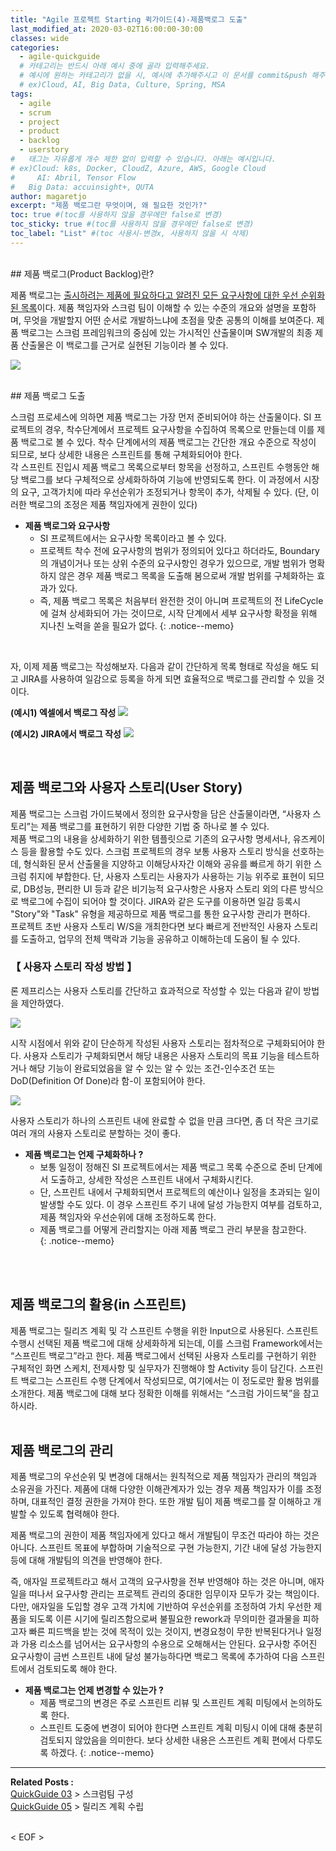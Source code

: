 ```yaml
---
title: "Agile 프로젝트 Starting 퀵가이드(4)-제품백로그 도출"
last_modified_at: 2020-03-02T16:00:00-30:00
classes: wide
categories:
  - agile-quickguide
  # 카테고리는 반드시 아래 예시 중에 골라 입력해주세요.
  # 예시에 원하는 카테고리가 없을 시, 예시에 추가해주시고 이 문서를 commit&push 해주세요.
  # ex)Cloud, AI, Big Data, Culture, Spring, MSA
tags:
  - agile
  - scrum
  - project
  - product
  - backlog
  - userstory
#	태그는 자유롭게 개수 제한 없이 입력할 수 있습니다. 아래는 예시입니다.
# ex)Cloud: k8s, Docker, CloudZ, Azure, AWS, Google Cloud
#	  AI: Abril, Tensor Flow
#   Big Data: accuinsight+, QUTA
author: magaretjo
excerpt: "제품 백로그란 무엇이며, 왜 필요한 것인가?"
toc: true #(toc를 사용하지 않을 경우에만 false로 변경)
toc_sticky: true #(toc를 사용하지 않을 경우에만 false로 변경)
toc_label: "List" #(toc 사용시-변경x, 사용하지 않을 시 삭제)
---
```

<br>
## <span class="mg_title_1">제품 백로그(Product Backlog)란?

  
제품 백로그는 <u>출시하려는 제품에 필요하다고 알려진 모든 요구사항에 대한 우선 순위화된 목록</u>이다. 제품 책임자와 스크럼 팀이 이해할 수 있는 수준의 개요와 설명을 포함하며, 무엇을 개발할지 어떤 순서로 개발하느냐에 초점을 맞춘 공통의 이해를 보여준다.
제품 백로그는 스크럼 프레임워크의 중심에 있는 가시적인 산출물이며 SW개발의 최종 제품 산출물은 이 백로그를 근거로 실현된 기능이라 볼 수 있다. 

![](/assets/images/agile/agile-product-backlog-def.png)

<br>
## <span class="mg_title_1">제품 백로그 도출 

스크럼 프로세스에 의하면 제품 백로그는 가장 먼저 준비되어야 하는 산출물이다. SI 프로젝트의 경우, 착수단계에서 프로젝트 요구사항을 수집하여 목록으로 만들는데 이를 제품 백로그로 볼 수 있다. 착수 단계에서의 제품 백로그는 간단한 개요 수준으로 작성이 되므로, 보다 상세한 내용은 스프린트를 통해 구체화되어야 한다. \
각 스프린트 진입시 제품 백로그 목록으로부터 항목을 선정하고, 스프린트 수행동안 해당 백로그를 보다 구체적으로 상세화하하여 기능에 반영되도록 한다. 이 과정에서 시장의 요구, 고객가치에 따라 우선순위가 조정되거나 항목이 추가, 삭제될 수 있다. (단, 이러한 백로그의 조정은 제품 책임자에게 권한이 있다) 

- **제품 백로그와 요구사항**
    - SI 프로젝트에서는 요구사항 목록이라고 볼 수 있다. 
    - 프로젝트 착수 전에 요구사항의 범위가 정의되어 있다고 하더라도, Boundary의 개념이거나 또는 상위 수준의 요구사항인 경우가 있으므로, 개발 범위가 명확하지 않은 경우 제품 백로그 목록을 도출해 봄으로써 개발 범위를 구체화하는 효과가 있다. 
    - 즉, 제품 백로그 목록은 처음부터 완전한 것이 아니며 프로젝트의 전 LifeCycle에 걸쳐 상세화되어 가는 것이므로, 시작 단계에서 세부 요구사항 확정을 위해 지나친 노력을 쏟을 필요가 없다.
{: .notice--memo} 
<!--팁 박스 노란색-->
<br>

자, 이제 제품 백로그는 작성해보자. 다음과 같이 간단하게 목록 형태로 작성을 해도 되고 JIRA를 사용하여 일감으로 등록을 하게 되면 효율적으로 백로그를 관리할 수 있을 것이다. 

**(예시1) 엑셀에서 백로그 작성**
![](/assets/images/agile/agile-backlog-register1.png)

**(예시2) JIRA에서 백로그 작성**
![](/assets/images/agile/agile-backlog-regiter2.png)


<br>

## <span class="mg_title_1">제품 백로그와 사용자 스토리(User Story)

제품 백로그는 스크럼 가이드북에서 정의한 요구사항을 담은 산출물이라면, “사용자 스토리”는 제품 백로그를 표현하기 위한 다양한 기법 중 하나로 볼 수 있다.  
제품 백로그의 내용을 상세화하기 위한 템플릿으로 기존의 요구사항 명세서나, 유즈케이스 등을 활용할 수도 있다. 스크럼 프로젝트의 경우 보통 사용자 스토리 방식을 선호하는데, 형식화된 문서 산출물을 지양하고 이해당사자간 이해와 공유를 빠르게 하기 위한 스크럼 취지에 부합한다.
단, 사용자 스토리는 사용자가 사용하는 기능 위주로 표현이 되므로, DB성능, 편리한 UI 등과 같은 비기능적 요구사항은 사용자 스토리 외의 다른 방식으로 백로그에 수집이 되어야 할 것이다. JIRA와 같은 도구를 이용하면 일감 등록시 "Story"와 "Task" 유형을 제공하므로 제품 백로그를 통한 요구사항 관리가 편하다.   
프로젝트 초반 사용자 스토리 W/S을 개최한다면 보다 빠르게 전반적인 사용자 스토리를 도출하고, 업무의 전체 맥락과 기능을 공유하고 이해하는데 도움이 될 수 있다.
<br>

### 【 사용자 스토리 작성 방법 】 
론 제프리스는 사용자 스토리를 간단하고 효과적으로 작성할 수 있는 다음과 같이 방법을 제안하였다.

![](/assets/images/agile/agile-userstory-card1.png)

시작 시점에서 위와 같이 단순하게 작성된 사용자 스토리는 점차적으로 구체화되어야 한다. 사용자 스토리가 구체화되면서 해당 내용은 사용자 스토리의 목표 기능을 테스트하거나 해당 기능이 완료되었음을 알 수 있는 알 수 있는 조건-인수조건 또는 DoD(Definition Of Done)라 함-이 포함되어야 한다.

![](/assets/images/agile/agile-userstory-card2.png)

사용자 스토리가 하나의 스프린트 내에 완료할 수 없을 만큼 크다면, 좀 더 작은 크기로 여러 개의 사용자 스토리로 분할하는 것이 좋다. 


- **제품 백로그는 언제 구체화하나 ?**
    - 보통 일정이 정해진 SI 프로젝트에서는 제품 백로그 목록 수준으로 준비 단계에서 도출하고, 상세한 작성은 스프린트 내에서 구체화시킨다.
    -	단, 스프린트 내에서 구체화되면서 프로젝트의 예산이나 일정을 초과되는 일이 발생할 수도 있다. 이 경우 스프린트 주기 내에 달성 가능한지 여부를 검토하고, 제품 책임자와 우선순위에 대해 조정하도록 한다. 
    -	제품 백로그를 어떻게 관리할지는 아래 제품 백로그 관리 부분을 참고한다.  
{: .notice--memo} 
<!--팁 박스 노란색-->
<br><br>

## <span class="mg_title_1">제품 백로그의 활용(in 스프린트)

제품 백로그는 릴리즈 계획 및 각 스프린트 수행을 위한 Input으로 사용된다. 
스프린트 수행시 선택된 제품 백로그에 대해 상세화하게 되는데, 이를 스크럼 Framework에서는 “스프린트 백로그”라고 한다. 
제품 백로그에서 선택된 사용자 스토리를 구현하기 위한 구체적인 화면 스케치, 전제사항 및 실무자가 진행해야 할 Activity 등이 담긴다. 스프린트 백로그는 스프린트 수행 단계에서 작성되므로, 여기에서는 이 정도로만 활용 범위를 소개한다. 
제품 백로그에 대해 보다 정확한 이해를 위해서는 “스크럼 가이드북”을 참고하시라.
<br><br>

## <span class="mg_title_1">제품 백로그의 관리

제품 백로그의 우선순위 및 변경에 대해서는 원칙적으로 제품 책임자가 관리의 책임과 소유권을 가진다. 
제품에 대해 다양한 이해관계자가 있는 경우 제품 책임자가 이를 조정하며, 대표적인 결정 권한을 가져야 한다. 또한 개발 팀이 제품 백로그를 잘 이해하고 개발할 수 있도록 협력해야 한다. 

제품 백로그의 권한이 제품 책임자에게 있다고 해서 개발팀이 무조건 따라야 하는 것은 아니다. 스프린트 목표에 부합하며 기술적으로 구현 가능한지, 기간 내에 달성 가능한지 등에 대해 개발팀의 의견을 반영해야 한다.  

즉, 애자일 프로젝트라고 해서 고객의 요구사항을 전부 반영해야 하는 것은 아니며, 애자일을 떠나서 요구사항 관리는 프로젝트 관리의 중대한 임무이자 모두가 갖는 책임이다. 다만, 애자일을 도입할 경우 고객 가치에 기반하여 우선순위를 조정하여 가치 우선한 제품을 되도록 이른 시기에 릴리즈함으로써 불필요한 rework과 무의미한 결과물을 피하고자 빠른 피드백을 받는 것에 목적이 있는 것이지, 변경요청이 무한 반복된다거나 일정과 가용 리소스를 넘어서는 요구사항의 수용으로 오해해서는 안된다.
요구사항 주어진 요구사항이 금번 스프린트 내에 달성 불가능하다면 백로그 목록에 추가하여 다음 스프린트에서 검토되도록 해야 한다.


- **제품 백로그는 언제 변경할 수 있는가 ?**
   - 제품 백로그의 변경은 주로 스프린트 리뷰 및 스프린트 계획 미팅에서 논의하도록 한다.
   - 스프린트 도중에 변경이 되어야 한다면 스프린트 계획 미팅시 이에 대해 충분히 검토되지 않았음을 의미한다. 보다 상세한 내용은 스프린트 계획 편에서 다루도록 하겠다. 
{: .notice--memo} 


***

<div class="mg_subject_1"><b>Related Posts : </b></div> 
<div class="mg_content_1">
<a href="/agile-quickguide/Agile-QuickGuide03-스크럼팀구성/">QuickGuide 03</a> > 스크럼팀 구성 <br>
<a href="/agile-quickguide/Agile-QuickGuide05-릴리즈계획/">QuickGuide 05</a> > 릴리즈 계획 수립 
</div>
<br>

< EOF >